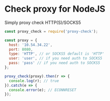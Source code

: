 # Check proxy for NodeJS
Simply proxy check HTTP(S)/SOCKS5


```javascript
const proxy_check = require('proxy-check');

const proxy = {
  host: '10.54.34.22',
  port: 8080,
  type: 'HTTP', // or SOCKS5 default is 'HTTP'
  user: 'user', // if you need auth to SOCKS5
  pass: 'pass' // if you need auth to SOCKS5
};

proxy_check(proxy).then(r => {
  console.log(r); // true
}).catch(e => {
  console.error(e); // ECONNRESET
});
